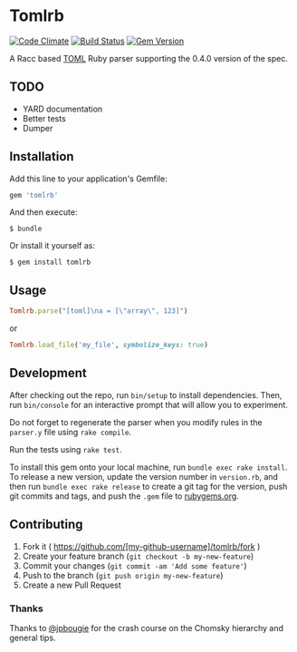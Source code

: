 # Tomlrb

[![Code Climate](https://codeclimate.com/github/fbernier/tomlrb/badges/gpa.svg)](https://codeclimate.com/github/fbernier/tomlrb) [![Build Status](https://travis-ci.org/fbernier/tomlrb.svg)](https://travis-ci.org/fbernier/tomlrb) [![Gem Version](https://badge.fury.io/rb/tomlrb.svg)](http://badge.fury.io/rb/tomlrb)

A Racc based [TOML](https://github.com/toml-lang/toml) Ruby parser supporting the 0.4.0 version of the spec.


## TODO

* YARD documentation
* Better tests
* Dumper

## Installation

Add this line to your application's Gemfile:

```ruby
gem 'tomlrb'
```

And then execute:

    $ bundle

Or install it yourself as:

    $ gem install tomlrb

## Usage

```ruby
Tomlrb.parse("[toml]\na = [\"array\", 123]")
```

or

```ruby
Tomlrb.load_file('my_file', symbolize_keys: true)
```

## Development

After checking out the repo, run `bin/setup` to install dependencies. Then, run `bin/console` for an interactive prompt that will allow you to experiment.

Do not forget to regenerate the parser when you modify rules in the `parser.y` file using `rake compile`.

Run the tests using `rake test`.

To install this gem onto your local machine, run `bundle exec rake install`. To release a new version, update the version number in `version.rb`, and then run `bundle exec rake release` to create a git tag for the version, push git commits and tags, and push the `.gem` file to [rubygems.org](https://rubygems.org).

## Contributing

1. Fork it ( https://github.com/[my-github-username]/tomlrb/fork )
2. Create your feature branch (`git checkout -b my-new-feature`)
3. Commit your changes (`git commit -am 'Add some feature'`)
4. Push to the branch (`git push origin my-new-feature`)
5. Create a new Pull Request

### Thanks

Thanks to [@jpbougie](https://github.com/jpbougie) for the crash course on  the Chomsky hierarchy and general tips.
